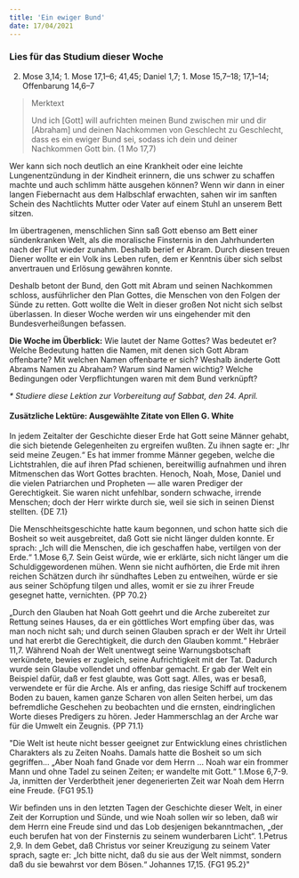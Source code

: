```yaml
---
title: 'Ein ewiger Bund'
date: 17/04/2021
---
```


### Lies für das Studium dieser Woche
2. Mose 3,14; 1. Mose 17,1–6; 41,45; Daniel 1,7; 1. Mose 15,7–18; 17,1–14; Offenbarung 14,6–7

> <p>Merktext</p>
> Und ich [Gott] will aufrichten meinen Bund zwischen mir und dir [Abraham] und deinen Nachkommen von Geschlecht zu Geschlecht, dass es ein ewiger Bund sei, sodass ich dein und deiner Nachkommen Gott bin. (1 Mo 17,7)

Wer kann sich noch deutlich an eine Krankheit oder eine leichte Lungenentzündung in der Kindheit erinnern, die uns schwer zu schaffen machte und auch schlimm hätte ausgehen können? Wenn wir dann in einer langen Fiebernacht aus dem Halbschlaf erwachten, sahen wir im sanften Schein des Nachtlichts Mutter oder Vater auf einem Stuhl an unserem Bett sitzen.

Im übertragenen, menschlichen Sinn saß Gott ebenso am Bett einer sündenkranken Welt, als die moralische Finsternis in den Jahrhunderten nach der Flut wieder zunahm. Deshalb berief er Abram. Durch diesen treuen Diener wollte er ein Volk ins Leben rufen, dem er Kenntnis über sich selbst anvertrauen und Erlösung gewähren konnte.

Deshalb betont der Bund, den Gott mit Abram und seinen Nachkommen schloss, ausführlicher den Plan Gottes, die Menschen von den Folgen der Sünde zu retten. Gott wollte die Welt in dieser großen Not nicht sich selbst überlassen. In dieser Woche werden wir uns eingehender mit den Bundesverheißungen befassen.

**Die Woche im Überblick:** Wie lautet der Name Gottes? Was bedeutet er? Welche Bedeutung hatten die Namen, mit denen sich Gott Abram offenbarte? Mit welchen Namen offenbarte er sich? Weshalb änderte Gott Abrams Namen zu Abraham? Warum sind Namen wichtig? Welche Bedingungen oder Verpflichtungen waren mit dem Bund verknüpft?

_* Studiere diese Lektion zur Vorbereitung auf Sabbat, den 24. April._

#### Zusätzliche Lektüre: Ausgewählte Zitate von Ellen G. White

In jedem Zeitalter der Geschichte dieser Erde hat Gott seine Männer gehabt, die sich bietende Gelegenheiten zu ergreifen wußten. Zu ihnen sagte er: „Ihr seid meine Zeugen.“ Es hat immer fromme Männer gegeben, welche die Lichtstrahlen, die auf ihren Pfad schienen, bereitwillig aufnahmen und ihren Mitmenschen das Wort Gottes brachten. Henoch, Noah, Mose, Daniel und die vielen Patriarchen und Propheten — alle waren Prediger der Gerechtigkeit. Sie waren nicht unfehlbar, sondern schwache, irrende Menschen; doch der Herr wirkte durch sie, weil sie sich in seinen Dienst stellten. {DE 7.1}

Die Menschheitsgeschichte hatte kaum begonnen, und schon hatte sich die Bosheit so weit ausgebreitet, daß Gott sie nicht länger dulden konnte. Er sprach: „Ich will die Menschen, die ich geschaffen habe, vertilgen von der Erde.“ 1.Mose 6,7. Sein Geist würde, wie er erklärte, sich nicht länger um die Schuldiggewordenen mühen. Wenn sie nicht aufhörten, die Erde mit ihren reichen Schätzen durch ihr sündhaftes Leben zu entweihen, würde er sie aus seiner Schöpfung tilgen und alles, womit er sie zu ihrer Freude gesegnet hatte, vernichten. {PP 70.2}

„Durch den Glauben hat Noah Gott geehrt und die Arche zubereitet zur Rettung seines Hauses, da er ein göttliches Wort empfing über das, was man noch nicht sah; und durch seinen Glauben sprach er der Welt ihr Urteil und hat ererbt die Gerechtigkeit, die durch den Glauben kommt.“ Hebräer 11,7. Während Noah der Welt unentwegt seine Warnungsbotschaft verkündete, bewies er zugleich, seine Aufrichtigkeit mit der Tat. Dadurch wurde sein Glaube vollendet und offenbar gemacht. Er gab der Welt ein Beispiel dafür, daß er fest glaubte, was Gott sagt. Alles, was er besaß, verwendete er für die Arche. Als er anfing, das riesige Schiff auf trockenem Boden zu bauen, kamen ganze Scharen von allen Seiten herbei, um das befremdliche Geschehen zu beobachten und die ernsten, eindringlichen Worte dieses Predigers zu hören. Jeder Hammerschlag an der Arche war für die Umwelt ein Zeugnis. {PP 71.1}

"Die Welt ist heute nicht besser geeignet zur Entwicklung eines christlichen Charakters als zu Zeiten Noahs. Damals hatte die Bosheit so um sich gegriffen... „Aber Noah fand Gnade vor dem Herrn ... Noah war ein frommer Mann und ohne Tadel zu seinen Zeiten; er wandelte mit Gott.“ 1.Mose 6,7-9. Ja, inmitten der Verderbtheit jener degenerierten Zeit war Noah dem Herrn eine Freude. {FG1 95.1}

Wir befinden uns in den letzten Tagen der Geschichte dieser Welt, in einer Zeit der Korruption und Sünde, und wie Noah sollen wir so leben, daß wir dem Herrn eine Freude sind und das Lob desjenigen bekanntmachen, „der euch berufen hat von der Finsternis zu seinem wunderbaren Licht“. 1.Petrus 2,9. In dem Gebet, daß Christus vor seiner Kreuzigung zu seinem Vater sprach, sagte er: „Ich bitte nicht, daß du sie aus der Welt nimmst, sondern daß du sie bewahrst vor dem Bösen.“ Johannes 17,15. {FG1 95.2}"